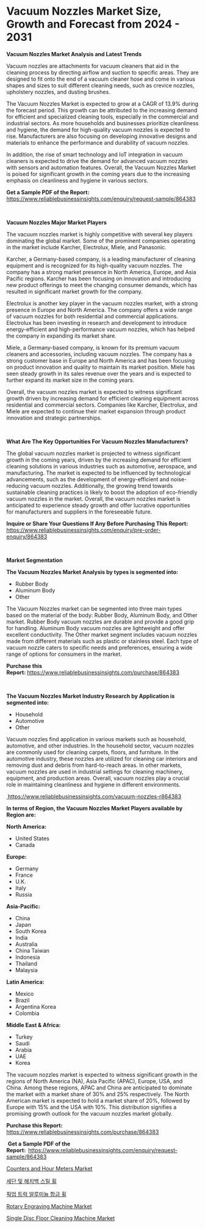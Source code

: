 <p><h1>Vacuum Nozzles Market Size, Growth and Forecast from 2024 - 2031</h1></p><p><strong>Vacuum Nozzles Market Analysis and Latest Trends</strong></p>
<p><p>Vacuum nozzles are attachments for vacuum cleaners that aid in the cleaning process by directing airflow and suction to specific areas. They are designed to fit onto the end of a vacuum cleaner hose and come in various shapes and sizes to suit different cleaning needs, such as crevice nozzles, upholstery nozzles, and dusting brushes.</p><p>The Vacuum Nozzles Market is expected to grow at a CAGR of 13.9% during the forecast period. This growth can be attributed to the increasing demand for efficient and specialized cleaning tools, especially in the commercial and industrial sectors. As more households and businesses prioritize cleanliness and hygiene, the demand for high-quality vacuum nozzles is expected to rise. Manufacturers are also focusing on developing innovative designs and materials to enhance the performance and durability of vacuum nozzles.</p><p>In addition, the rise of smart technology and IoT integration in vacuum cleaners is expected to drive the demand for advanced vacuum nozzles with sensors and automation features. Overall, the Vacuum Nozzles Market is poised for significant growth in the coming years due to the increasing emphasis on cleanliness and hygiene in various sectors.</p></p>
<p><strong>Get a Sample PDF of the Report:&nbsp;</strong> <a href="https://www.reliablebusinessinsights.com/enquiry/request-sample/864383">https://www.reliablebusinessinsights.com/enquiry/request-sample/864383</a></p>
<p>&nbsp;</p>
<p><strong>Vacuum Nozzles Major Market Players</strong></p>
<p><p>The vacuum nozzles market is highly competitive with several key players dominating the global market. Some of the prominent companies operating in the market include Karcher, Electrolux, Miele, and Panasonic.</p><p>Karcher, a Germany-based company, is a leading manufacturer of cleaning equipment and is recognized for its high-quality vacuum nozzles. The company has a strong market presence in North America, Europe, and Asia Pacific regions. Karcher has been focusing on innovation and introducing new product offerings to meet the changing consumer demands, which has resulted in significant market growth for the company.</p><p>Electrolux is another key player in the vacuum nozzles market, with a strong presence in Europe and North America. The company offers a wide range of vacuum nozzles for both residential and commercial applications. Electrolux has been investing in research and development to introduce energy-efficient and high-performance vacuum nozzles, which has helped the company in expanding its market share.</p><p>Miele, a Germany-based company, is known for its premium vacuum cleaners and accessories, including vacuum nozzles. The company has a strong customer base in Europe and North America and has been focusing on product innovation and quality to maintain its market position. Miele has seen steady growth in its sales revenue over the years and is expected to further expand its market size in the coming years.</p><p>Overall, the vacuum nozzles market is expected to witness significant growth driven by increasing demand for efficient cleaning equipment across residential and commercial sectors. Companies like Karcher, Electrolux, and Miele are expected to continue their market expansion through product innovation and strategic partnerships.</p></p>
<p>&nbsp;</p>
<p><strong>What Are The Key Opportunities For Vacuum Nozzles Manufacturers?</strong></p>
<p><p>The global vacuum nozzles market is projected to witness significant growth in the coming years, driven by the increasing demand for efficient cleaning solutions in various industries such as automotive, aerospace, and manufacturing. The market is expected to be influenced by technological advancements, such as the development of energy-efficient and noise-reducing vacuum nozzles. Additionally, the growing trend towards sustainable cleaning practices is likely to boost the adoption of eco-friendly vacuum nozzles in the market. Overall, the vacuum nozzles market is anticipated to experience steady growth and offer lucrative opportunities for manufacturers and suppliers in the foreseeable future.</p></p>
<p><strong>Inquire or Share Your Questions If Any Before Purchasing This Report:</strong> <a href="https://www.reliablebusinessinsights.com/enquiry/pre-order-enquiry/864383">https://www.reliablebusinessinsights.com/enquiry/pre-order-enquiry/864383</a></p>
<p>&nbsp;</p>
<p><strong>Market Segmentation</strong></p>
<p><strong>The Vacuum Nozzles Market Analysis by types is segmented into:</strong></p>
<p><ul><li>Rubber Body</li><li>Aluminum Body</li><li>Other</li></ul></p>
<p><p>The Vacuum Nozzles market can be segmented into three main types based on the material of the body: Rubber Body, Aluminum Body, and Other market. Rubber Body vacuum nozzles are durable and provide a good grip for handling. Aluminum Body vacuum nozzles are lightweight and offer excellent conductivity. The Other market segment includes vacuum nozzles made from different materials such as plastic or stainless steel. Each type of vacuum nozzle caters to specific needs and preferences, ensuring a wide range of options for consumers in the market.</p></p>
<p><strong>Purchase this Report:&nbsp;</strong><a href="https://www.reliablebusinessinsights.com/purchase/864383">https://www.reliablebusinessinsights.com/purchase/864383</a></p>
<p>&nbsp;</p>
<p><strong>The Vacuum Nozzles Market Industry Research by Application is segmented into:</strong></p>
<p><ul><li>Household</li><li>Automotive</li><li>Other</li></ul></p>
<p><p>Vacuum nozzles find application in various markets such as household, automotive, and other industries. In the household sector, vacuum nozzles are commonly used for cleaning carpets, floors, and furniture. In the automotive industry, these nozzles are utilized for cleaning car interiors and removing dust and debris from hard-to-reach areas. In other markets, vacuum nozzles are used in industrial settings for cleaning machinery, equipment, and production areas. Overall, vacuum nozzles play a crucial role in maintaining cleanliness and hygiene in different environments.</p></p>
<p><a href="https://www.reliablebusinessinsights.com/vacuum-nozzles-r864383">&nbsp;https://www.reliablebusinessinsights.com/vacuum-nozzles-r864383</a></p>
<p><strong>In terms of Region, the Vacuum Nozzles Market Players available by Region are:</strong></p>
<p>
    <p> <strong> North America: </strong>
        <ul>
            <li>United States</li>
            <li>Canada</li>
        </ul>
        </p> 
    <p> <strong> Europe: </strong>
        <ul>
            <li>Germany</li>
            <li>France</li>
            <li>U.K.</li>
            <li>Italy</li>
            <li>Russia</li>
        </ul>
        </p> 
    <p> <strong> Asia-Pacific: </strong>
        <ul>
            <li>China</li>
            <li>Japan</li>
            <li>South Korea</li>
            <li>India</li>
            <li>Australia</li>
            <li>China Taiwan</li>
            <li>Indonesia</li>
            <li>Thailand</li>
            <li>Malaysia</li>
        </ul>
        </p> 
    <p> <strong> Latin America: </strong>
        <ul>
            <li>Mexico</li>
            <li>Brazil</li>
            <li>Argentina Korea</li>
            <li>Colombia</li>
        </ul>
        </p> 
    <p> <strong> Middle East & Africa: </strong>
        <ul>
            <li>Turkey</li>
            <li>Saudi</li>
            <li>Arabia</li>
            <li>UAE</li>
            <li>Korea</li>
        </ul>
    </p>
    </p>
<p><p>The vacuum nozzles market is expected to witness significant growth in the regions of North America (NA), Asia Pacific (APAC), Europe, USA, and China. Among these regions, APAC and China are anticipated to dominate the market with a market share of 30% and 25% respectively. The North American market is expected to hold a market share of 20%, followed by Europe with 15% and the USA with 10%. This distribution signifies a promising growth outlook for the vacuum nozzles market globally.</p></p>
<p><strong>Purchase this Report: </strong><a href="https://www.reliablebusinessinsights.com/purchase/864383">https://www.reliablebusinessinsights.com/purchase/864383</a></p>
<p>&nbsp;<strong>Get a Sample PDF of the Report:&nbsp;&nbsp;</strong><a href="https://www.reliablebusinessinsights.com/enquiry/request-sample/864383">https://www.reliablebusinessinsights.com/enquiry/request-sample/864383</a></p>
<p><strong></strong></p>
<p><p><a href="https://www.linkedin.com/pulse/counters-hour-meters-market-forecast-global-trends-analysis-iyytf?trackingId=iLVzftCy5dwUJUt6E4MZhg%3D%3D">Counters and Hour Meters Market</a></p><p><a href="https://github.com/johneahan44556754/Market-Research-Report-List-1/blob/main/1595420169026.md">세단 및 해치백 스틸 휠</a></p><p><a href="https://github.com/rahat-gis/Market-Research-Report-List-1/blob/main/7180808169025.md">픽업 트럭 알루미늄 합금 휠</a></p><p><a href="https://github.com/beatblasta/Market-Research-Report-List-4/blob/main/rotary-engraving-machine-market.md">Rotary Engraving Machine Market</a></p><p><a href="https://github.com/angelajermaine/Market-Research-Report-List-4/blob/main/single-disc-floor-cleaning-machine-market.md">Single Disc Floor Cleaning Machine Market</a></p></p>
